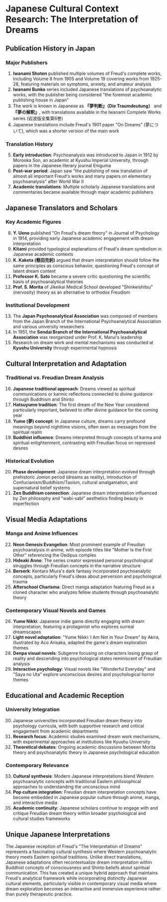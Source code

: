 # Japanese Cultural Context Research: The Interpretation of Dreams

## Publication History in Japan

### Major Publishers
1. **Iwanami Shoten** published multiple volumes of Freud's complete works, including Volume 8 from 1905 and Volume 19 covering works from 1925-28, featuring materials on symptoms, anxiety, and amateur analysis
2. **Iwanami Bunko** series included Japanese translations of psychoanalytic works, with the publisher being considered "the foremost academic publishing house in Japan"
3. The work is known in Japanese as **『夢判断』（Die Traumdeutung）** and **『夢の解釈』**, with translations available in the Iwanami Complete Works series (岩波版全集第6巻)
4. Japanese translations include Freud's 1901 paper "On Dreams" (夢について), which was a shorter version of the main work

### Translation History
5. **Early introduction**: Psychoanalysis was introduced to Japan in 1912 by Morooka Son, an academic at Kyushu Imperial University, through papers in the Japanese literary journal Eniguma
6. **Post-war period**: Japan saw "the publishing of new translation of almost all important Freud's works and many papers on elementary psychoanalysis" after World War II
7. **Academic translations**: Multiple scholarly Japanese translations and commentaries became available through major academic publishers

## Japanese Translators and Scholars

### Key Academic Figures
8. **Y. Ueno** published "On Freud's dream theory" in Journal of Psychology in 1914, providing early Japanese academic engagement with dream interpretation
9. **Kitami** provided typological explanations of Freud's dream symbolism in Japanese academic contexts
10. **K. Kaketa (懸田克躬)** argued that dream interpretation should follow the same principles as conscious behavior, questioning Freud's concept of latent dream content
11. **Professor K. Sato** became a severe critic questioning the scientific basis of psychoanalytical theories
12. **Prof. S. Morita** of Jikeikai Medical School developed "Shinkeishitsu" (nervosity) theory as an alternative to orthodox Freudism

### Institutional Development
13. The **Japan Psychoanalytical Association** was composed of members from the Japan Branch of the International Psychoanalytical Association and various university researchers
14. In 1951, the **Sendai Branch of the International Psychoanalytical Association** was reorganized under Prof. K. Marui's leadership
15. Research on dream work and mental mechanisms was conducted at **Kyushu University** through experimental hypnosis

## Cultural Interpretation and Adaptation

### Traditional vs. Freudian Dream Analysis
16. **Japanese traditional approach**: Dreams viewed as spiritual communications or karmic reflections connected to divine guidance through Buddhism and Shinto
17. **Hatsuyume tradition**: The first dream of the New Year considered particularly important, believed to offer divine guidance for the coming year
18. **Yume (夢) concept**: In Japanese culture, dreams carry profound meanings beyond nighttime visions, often seen as messages from the spiritual realm
19. **Buddhist influence**: Dreams interpreted through concepts of karma and spiritual enlightenment, contrasting with Freudian focus on repressed desires

### Historical Evolution
20. **Phase development**: Japanese dream interpretation evolved through prehistoric Jomon period (dreams as reality), introduction of Confucianism/Buddhism/Taoism, cultural amalgamation, and supernatural belief systems
21. **Zen Buddhism connection**: Japanese dream interpretation influenced by Zen philosophy and "wabi-sabi" aesthetics finding beauty in imperfection

## Visual Media Adaptations

### Manga and Anime Influences
22. **Neon Genesis Evangelion**: Most prominent example of Freudian psychoanalysis in anime, with episode titles like "Mother Is the First Other" referencing the Oedipus complex
23. **Hideaki Anno**: The series creator expressed personal psychological struggles through Freudian concepts in the narrative structure
24. **Berserk**: Kentaro Miura's dark fantasy incorporated psychoanalytic concepts, particularly Freud's ideas about perversion and psychological trauma
25. **Afterschool Charisma**: Direct manga adaptation featuring Freud as a cloned character who analyzes fellow students through psychoanalytic theory

### Contemporary Visual Novels and Games
26. **Yume Nikki**: Japanese indie game directly engaging with dream interpretation, featuring a protagonist who explores surreal dreamscapes
27. **Light novel adaptation**: "Yume Nikki: I Am Not in Your Dream" by Akira, illustrated by Aco Arisaka, adapted the game's dream exploration themes
28. **Denpa visual novels**: Subgenre focusing on characters losing grasp of reality and descending into psychological states reminiscent of Freudian analysis
29. **Interactive psychology**: Visual novels like "Wonderful Everyday" and "Saya no Uta" explore unconscious desires and psychological horror themes

## Educational and Academic Reception

### University Integration
30. Japanese universities incorporated Freudian dream theory into psychology curricula, with both supportive research and critical engagement from academic departments
31. **Research focus**: Academic studies examined dream work mechanisms, with experimental approaches at institutions like Kyushu University
32. **Theoretical debates**: Ongoing academic discussions between Morita theory and psychoanalytic theory in Japanese psychological education

### Contemporary Relevance
33. **Cultural synthesis**: Modern Japanese interpretations blend Western psychoanalytic concepts with traditional Eastern philosophical approaches to understanding the unconscious mind
34. **Pop culture integration**: Freudian dream interpretation concepts have become embedded in Japanese popular culture through anime, manga, and interactive media
35. **Academic continuity**: Japanese scholars continue to engage with and critique Freudian dream theory within broader psychological and cultural studies frameworks

## Unique Japanese Interpretations

The Japanese reception of Freud's "The Interpretation of Dreams" represents a fascinating cultural synthesis where Western psychoanalytic theory meets Eastern spiritual traditions. Unlike direct translations, Japanese adaptations often recontextualize dream interpretation within Buddhist concepts of consciousness and Shinto beliefs about spiritual communication. This has created a unique hybrid approach that maintains Freud's analytical framework while incorporating distinctly Japanese cultural elements, particularly visible in contemporary visual media where dream exploration becomes an interactive and immersive experience rather than purely therapeutic practice.